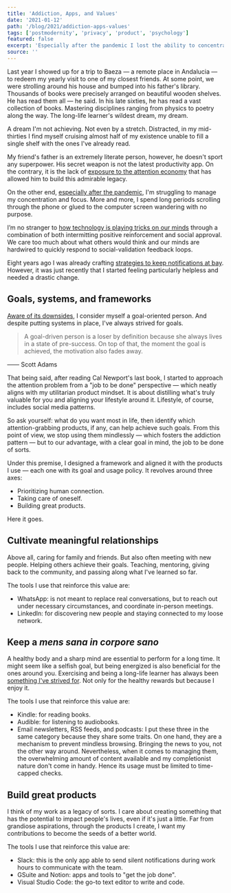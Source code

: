 ```yaml
---
title: 'Addiction, Apps, and Values'
date: '2021-01-12'
path: '/blog/2021/addiction-apps-values'
tags: ['postmodernity', 'privacy', 'product', 'psychology']
featured: false
excerpt: 'Especially after the pandemic I lost the ability to concentrate and focus. Addicted to these attention-grabbing products, I started to approach the problem differently: having a clear goal of what I want, then designing the usage policy for each service.'
source: ''
---
```


Last year I showed up for a trip to Baeza — a remote place in Andalucia — to redeem my yearly visit to one of my closest friends. At some point, we were strolling around his house and bumped into his father's library. Thousands of books were precisely arranged on beautiful wooden shelves. He has read them all — he said. In his late sixties, he has read a vast collection of books. Mastering disciplines ranging from physics to poetry along the way. The long-life learner's wildest dream, my dream.

A dream I'm not achieving. Not even by a stretch. Distracted, in my mid-thirties I find myself cruising almost half of my existence unable to fill a single shelf with the ones I've already read.

My friend's father is an extremely literate person, however, he doesn't sport any superpower. His secret weapon is not the latest productivity app. On the contrary, it is the lack of [exposure to the attention economy](/blog/2020/49) that has allowed him to build this admirable legacy.

On the other end, [especially after the pandemic](/blog/2020/pause), I'm struggling to manage my concentration and focus. More and more, I spend long periods scrolling through the phone or glued to the computer screen wandering with no purpose.

I’m no stranger to [how technology is playing tricks on our minds](/blog/2019/attention-deprived) through a combination of both intermitting positive reinforcement and social approval. We care too much about what others would think and our minds are hardwired to quickly respond to social-validation feedback loops.

Eight years ago I was already crafting [strategies to keep notifications at bay](/blog/2016/little-hacks). However, it was just recently that I started feeling particularly helpless and needed a drastic change.

## Goals, systems, and frameworks

[Aware of its downsides](/blog/2020/win-big), I consider myself a goal-oriented person. And despite putting systems in place, I've always strived for goals.

> A goal-driven person is a loser by definition because she always lives in a state of pre-success. On top of that, the moment the goal is achieved, the motivation also fades away.

—— Scott Adams

That being said, after reading Cal Newport's last book, I started to approach the attention problem from a "job to be done" perspective — which neatly aligns with my utilitarian product mindset. It is about distilling what's truly valuable for you and aligning your lifestyle around it. Lifestyle, of course, includes social media patterns.

So ask yourself: what do you want most in life, then identify which attention-grabbing products, if any, can help achieve such goals. From this point of view, we stop using them mindlessly — which fosters the addiction pattern — but to our advantage, with a clear goal in mind, the job to be done of sorts.

Under this premise, I designed a framework and aligned it with the products I use — each one with its goal and usage policy. It revolves around three axes:

- Prioritizing human connection.
- Taking care of oneself.
- Building great products.

Here it goes.

## Cultivate meaningful relationships

Above all, caring for family and friends. But also often meeting with new people. Helping others achieve their goals. Teaching, mentoring, giving back to the community, and passing along what I've learned so far.

The tools I use that reinforce this value are:

- WhatsApp: is not meant to replace real conversations, but to reach out under necessary circumstances, and coordinate in-person meetings.
- LinkedIn: for discovering new people and staying connected to my loose network.

## Keep a _mens sana in corpore sano_

A healthy body and a sharp mind are essential to perform for a long time. It might seem like a selfish goal, but being energized is also beneficial for the ones around you. Exercising and being a long-life learner has always been [something I've strived for](/blog/2018/broken-notes). Not only for the healthy rewards but because I enjoy it.

The tools I use that reinforce this value are:

- Kindle: for reading books.
- Audible: for listening to audiobooks.
- Email newsletters, RSS feeds, and podcasts: I put these three in the same category because they share some traits. On one hand, they are a mechanism to prevent mindless browsing. Bringing the news to you, not the other way around. Nevertheless, when it comes to managing them, the overwhelming amount of content available and my completionist nature don't come in handy. Hence its usage must be limited to time-capped checks.

## Build great products

I think of my work as a legacy of sorts. I care about creating something that has the potential to impact people's lives, even if it's just a little. Far from grandiose aspirations, through the products I create, I want my contributions to become the seeds of a better world.

The tools I use that reinforce this value are:

- Slack: this is the only app able to send silent notifications during work hours to communicate with the team.
- GSuite and Notion: apps and tools to "get the job done".
- Visual Studio Code: the go-to text editor to write and code.
